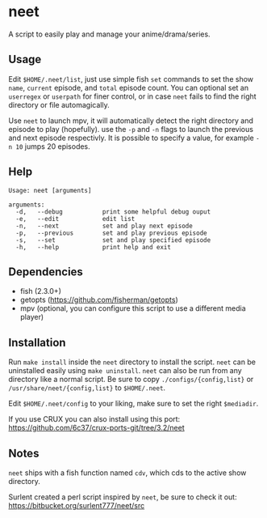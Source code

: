 # neet

A script to easily play and manage your anime/drama/series.


## Usage

Edit `$HOME/.neet/list`, just use simple fish `set` commands to set the show `name`, `current` episode, and `total` episode count.
You can optional set an `userregex` or `userpath` for finer control, or in case `neet` fails to find the right directory
or file automagically.

Use `neet` to launch mpv, it will automatically detect the right directory
and episode to play (hopefully). use the `-p` and `-n` flags to launch
the previous and next episode respectivly. It is possible to specify a value, for example `-n 10`
jumps 20 episodes.


## Help

```
Usage: neet [arguments]

arguments:
  -d,   --debug           print some helpful debug ouput
  -e,   --edit            edit list
  -n,   --next            set and play next episode
  -p,   --previous        set and play previous episode
  -s,   --set             set and play specified episode
  -h,   --help            print help and exit
```


## Dependencies

* fish (2.3.0+)
* getopts (https://github.com/fisherman/getopts)
* mpv (optional, you can configure this script to use a different media player)


## Installation

Run `make install` inside the `neet` directory to install the script.
`neet` can be uninstalled easily using `make uninstall`.
`neet` can also be run from any directory like a normal script.
Be sure to copy `./configs/{config,list}` or `/usr/share/neet/{config,list}` to `$HOME/.neet`.

Edit `$HOME/.neet/config` to your liking, make sure to set the right `$mediadir`.

If you use CRUX you can also install using this port: https://github.com/6c37/crux-ports-git/tree/3.2/neet


## Notes

`neet` ships with a fish function named `cdv`, which cds to the active show directory.

Surlent created a perl script inspired by `neet`, be sure to check it out:
https://bitbucket.org/surlent777/neet/src
